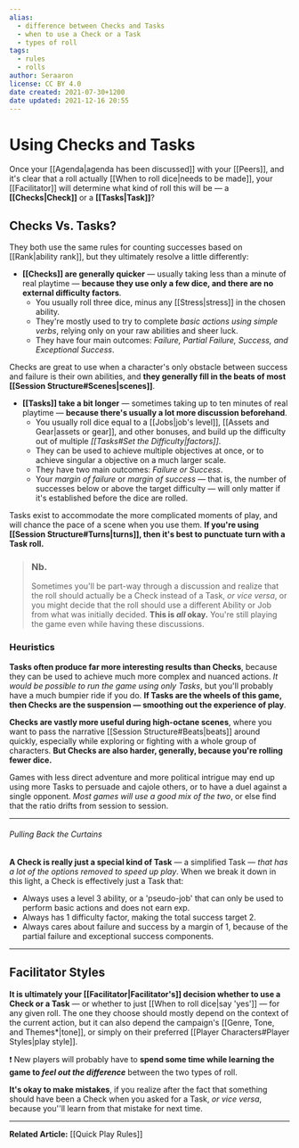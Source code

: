 ```yaml
---
alias:
  - difference between Checks and Tasks
  - when to use a Check or a Task
  - types of roll
tags:
  - rules
  - rolls
author: Seraaron
license: CC BY 4.0
date created: 2021-07-30+1200
date updated: 2021-12-16 20:55
---
```


# Using Checks and Tasks

Once your [[Agenda|agenda has been discussed]] with your [[Peers]], and it's clear that a roll actually [[When to roll dice|needs to be made]], your [[Facilitator]] will determine what kind of roll this will be — a **[[Checks|Check]]** or a **[[Tasks|Task]]**?

## Checks Vs. Tasks?

They both use the same rules for counting successes based on [[Rank|ability rank]], but they ultimately resolve a little differently:

- **[[Checks]] are generally quicker** — usually taking less than a minute of real playtime — **because they use only a few dice, and there are no external difficulty factors**.
	- You usually roll three dice, minus any [[Stress|stress]] in the chosen ability.
	- They're mostly used to try to complete _basic actions using simple verbs_, relying only on your raw abilities and sheer luck.
	- They have four main outcomes: _Failure, Partial Failure, Success, and Exceptional Success_.

Checks are great to use when a character's only obstacle between success and failure is their own abilities, and **they generally fill in the beats of most [[Session Structure#Scenes|scenes]]**.

- **[[Tasks]] take a bit longer** — sometimes taking up to ten minutes of real playtime — **because there's usually a lot more discussion beforehand**.
	- You usually roll dice equal to a [[Jobs|job's level]], [[Assets and Gear|assets or gear]], and other bonuses, and build up the difficulty out of multiple _[[Tasks#Set the Difficulty|factors]]_.
	- They can be used to achieve multiple objectives at once, or to achieve singular a objective on a much larger scale.
	- They have two main outcomes: _Failure or Success_.
	- Your _margin of failure_ or _margin of success_ — that is, the number of successes below or above the target difficulty — will only matter if it's established before the dice are rolled.

Tasks exist to accommodate the more complicated moments of play, and will chance the pace of a scene when you use them. **If you're using [[Session Structure#Turns|turns]], then it's best to punctuate turn with a Task roll.**

> ### Nb.
>
> Sometimes you'll be part-way through a discussion and realize that the roll should actually be a Check instead of a Task, _or vice versa_, or you might decide that the roll should use a different Ability or Job from what was initially decided. **This is _all_ okay.** You're still playing the game even while having these discussions.

### Heuristics

**Tasks often produce far more interesting results than Checks**, because they can be used to achieve much more complex and nuanced actions. _It would be possible to run the game using only Tasks_, but you'll probably have a much bumpier ride if you do. **If Tasks are the wheels of this game, then Checks are the suspension — smoothing out the experience of play**.

**Checks are vastly more useful during high-octane scenes**, where you want to pass the narrative [[Session Structure#Beats|beats]] around quickly, especially while exploring or fighting with a whole group of characters. **But Checks are also harder, generally, because you're rolling fewer dice.**

Games with less direct adventure and more political intrigue may end up using more Tasks to persuade and cajole others, or to have a duel against a single opponent. _Most games will use a good mix of the two_, or else find that the ratio drifts from session to session.

---

###### Pulling Back the Curtains

**A Check is really just a special kind of Task** — a simplified Task — _that has a lot of the options removed to speed up play_. When we break it down in this light, a Check is effectively just a Task that:

- Always uses a level 3 ability, or a 'pseudo-job' that can only be used to perform basic actions and does not earn exp.
- Always has 1 difficulty factor, making the total success target 2.
- Always cares about failure and success by a margin of 1, because of the partial failure and exceptional success components.

---

## Facilitator Styles

**It is ultimately your [[Facilitator|Facilitator's]] decision whether to use a Check or a Task** — or whether to just [[When to roll dice|say 'yes']] — for any given roll. The one they choose should mostly depend on the context of the current action, but it can also depend the campaign's [[Genre, Tone, and Themes*|tone]], or simply on their preferred [[Player Characters#Player Styles|play style]].

❗ New players will probably have to **spend some time while learning the game to _feel out the difference_** between the two types of roll.

**It's okay to make mistakes**, if you realize after the fact that something should have been a Check when you asked for a Task, _or vice versa_, because you''ll learn from that mistake for next time.

---

**Related Article:** [[Quick Play Rules]]
